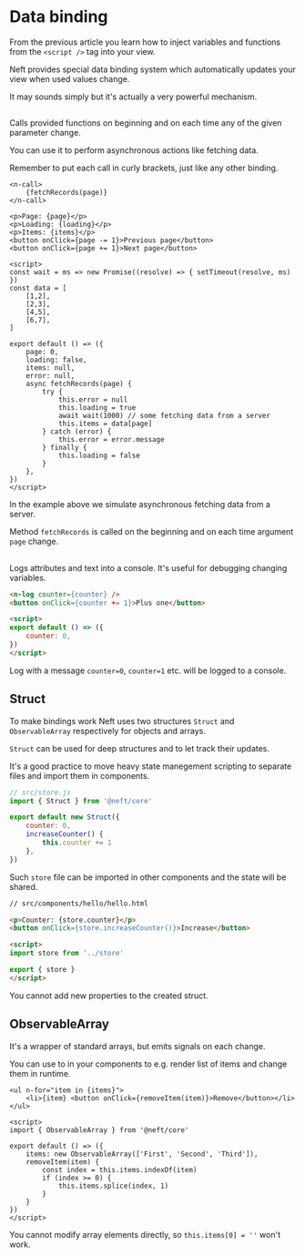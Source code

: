 # Data binding

From the previous article you learn how to inject variables and functions from the `<script />` tag into your view.

Neft provides special data binding system which automatically updates your view when used values change.

It may sounds simply but it's actually a very powerful mechanism.

## <n-call />

Calls provided functions on beginning and on each time any of the given parameter change.

You can use it to perform asynchronous actions like fetching data.

Remember to put each call in curly brackets, just like any other binding.

```neft
<n-call>
    {fetchRecords(page)}
</n-call>

<p>Page: {page}</p>
<p>Loading: {loading}</p>
<p>Items: {items}</p>
<button onClick={page -= 1}>Previous page</button>
<button onClick={page += 1}>Next page</button>

<script>
const wait = ms => new Promise((resolve) => { setTimeout(resolve, ms) })
const data = [
    [1,2],
    [2,3],
    [4,5],
    [6,7],
]

export default () => ({
    page: 0,
    loading: false,
    items: null,
    error: null,
    async fetchRecords(page) {
        try {
            this.error = null
            this.loading = true
            await wait(1000) // some fetching data from a server
            this.items = data[page]
        } catch (error) {
            this.error = error.message
        } finally {
            this.loading = false
        }
    },
})
</script>
```

In the example above we simulate asynchronous fetching data from a server.

Method `fetchRecords` is called on the beginning and on each time argument `page` change.

## <n-log />

Logs attributes and text into a console. It's useful for debugging changing variables.

```html
<n-log counter={counter} />
<button onClick={counter += 1}>Plus one</button>

<script>
export default () => ({
    counter: 0,
})
</script>
```

Log with a message `counter=0`, `counter=1` etc. will be logged to a console.

## Struct

To make bindings work Neft uses two structures `Struct` and `ObservableArray` respectively for objects and arrays.

`Struct` can be used for deep structures and to let track their updates.

It's a good practice to move heavy state manegement scripting to separate files and import them in components.

```javascript
// src/store.js
import { Struct } from '@neft/core'

export default new Struct({
    counter: 0,
    increaseCounter() {
        this.counter += 1
    },
})
```

Such `store` file can be imported in other components and the state will be shared.

```html
// src/components/hello/hello.html

<p>Counter: {store.counter}</p>
<button onClick={store.increaseCounter()}>Increase</button>

<script>
import store from '../store'

export { store }
</script>
```

You cannot add new properties to the created struct.

## ObservableArray

It's a wrapper of standard arrays, but emits signals on each change.

You can use to in your components to e.g. render list of items and change them in runtime.

```neft
<ul n-for="item in {items}">
    <li>{item} <button onClick={removeItem(item)}>Remove</button></li>
</ul>

<script>
import { ObservableArray } from '@neft/core'

export default () => ({
    items: new ObservableArray(['First', 'Second', 'Third']),
    removeItem(item) {
        const index = this.items.indexOf(item)
        if (index >= 0) {
            this.items.splice(index, 1)
        }
    }
})
</script>
```

You cannot modify array elements directly, so `this.items[0] = ''` won't work.

